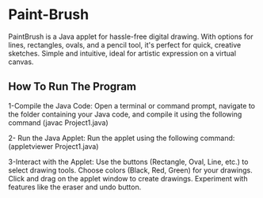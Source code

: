 # Paint-Brush
PaintBrush is a Java applet for hassle-free digital drawing. With options for lines, rectangles, ovals, and a pencil tool, it's perfect for quick, creative sketches. Simple and intuitive, ideal for artistic expression on a virtual canvas.

How To Run The Program
----------------------
1-Compile the Java Code:
Open a terminal or command prompt, navigate to the folder containing your Java code, and compile it using the following command
(javac Project1.java)

2- Run the Java Applet:
Run the applet using the following command:
(appletviewer Project1.java)

3-Interact with the Applet:
Use the buttons (Rectangle, Oval, Line, etc.) to select drawing tools.
Choose colors (Black, Red, Green) for your drawings.
Click and drag on the applet window to create drawings.
Experiment with features like the eraser and undo button.
